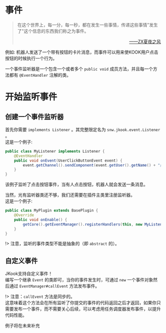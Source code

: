 # 事件
> 在这个世界上，每一分，每一秒，都在发生一些事情，传递这些事情"发生了"这个信息的东西我们称之为事件。
> <div align="right"><a href='https://github.com/SNWCreations'>——ZX夏夜之风</a></div>

例如: 机器人发送了一个带有按钮的卡片消息，而事件可以用来使KOOK用户点击按钮的时候执行一个行为。

一个事件监听器是一个包含一个或者多个 `public void` 成员方法，并且每一个方法都有 `@EventHandler` 注解的类。

# 开始监听事件

## 创建一个事件监听器
首先你需要 `implements Listener` 。其完整限定名为 `snw.jkook.event.Listener` 。  
这是一个例子:
```java
public class MyListener implements Listener {
    @EventHandler
    public void onEvent(UserClickButtonEvent event) { 
        event.getChannel().sendComponent(event.getUser().getName() + "点击了按钮");
    }
}
```
该例子监听了点击按钮事件，当有人点击按钮，机器人就会发送一条消息。

当然，光有监听器类还不够，我们还需要在插件主类里注册监听器。  
这是一个例子:
```java
public class MyPlugin extends BasePlugin {
    @Override
    public void onEnable() {
        getCore().getEventManager().registerHandlers(this, new MyListener());
    }
}
```

!> 注意，监听的事件类型不能是抽象的（即 `abstract` 的）。

## 自定义事件

JKook支持自定义事件！  
编写一个继承 `Event` 的类即可，当你的事件发生时，可通过 `new` 一个事件对象然后通过 `EventManager#callEvent` 方法发布事件。

!> 注意：`callEvent` 方法是同步的。  
这意味着这个方法会在所有监听了你提交的事件的代码返回之后才返回，如果你只需要发布一个事件，而不需要关心后续，可以考虑用任务调度器发布事件，以提升代码性能。

例子将在未来补充